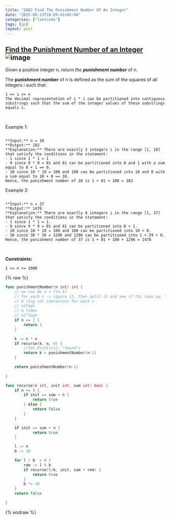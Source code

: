 ```yaml
---
title: "2802 Find The Punishment Number Of An Integer"
date: "2025-08-23T10:09:41+02:00"
categories: ["leetcode"]
tags: [go]
layout: post
---
```


## [Find the Punishment Number of an Integer](https://leetcode.com/problems/find-the-punishment-number-of-an-integer) ![image](https://img.shields.io/badge/Difficulty-Medium-orange)

Given a positive integer n, return *the **punishment number*** of n.

The **punishment number** of n is defined as the sum of the squares of all integers i such that:

	1 <= i <= n
	The decimal representation of i * i can be partitioned into contiguous substrings such that the sum of the integer values of these substrings equals i.

 

Example 1:

```

**Input:** n = 10
**Output:** 182
**Explanation:** There are exactly 3 integers i in the range [1, 10] that satisfy the conditions in the statement:
- 1 since 1 * 1 = 1
- 9 since 9 * 9 = 81 and 81 can be partitioned into 8 and 1 with a sum equal to 8 + 1 == 9.
- 10 since 10 * 10 = 100 and 100 can be partitioned into 10 and 0 with a sum equal to 10 + 0 == 10.
Hence, the punishment number of 10 is 1 + 81 + 100 = 182

```

Example 2:

```

**Input:** n = 37
**Output:** 1478
**Explanation:** There are exactly 4 integers i in the range [1, 37] that satisfy the conditions in the statement:
- 1 since 1 * 1 = 1. 
- 9 since 9 * 9 = 81 and 81 can be partitioned into 8 + 1. 
- 10 since 10 * 10 = 100 and 100 can be partitioned into 10 + 0. 
- 36 since 36 * 36 = 1296 and 1296 can be partitioned into 1 + 29 + 6.
Hence, the punishment number of 37 is 1 + 81 + 100 + 1296 = 1478

```

 

**Constraints:**

	1 <= n <= 1000

{% raw %}
```go
func punishmentNumber(n int) int {
    // we can do n + T(n-1)
    // for each n -> square it, then split it and see if thi sums up. This can be done in 
    // 6 (log n2) iterations for each n
    // n2logn
    // m times 
    // n2^logn
    if n == 1 {
        return 1
    }

    k := n * n
    if recurse(k, n, 0) {
        //fmt.Println(n, "found")
        return k + punishmentNumber(n-1)
    }

    return punishmentNumber(n-1)
    
}

func recurse(n int, init int, sum int) bool {
    if n <= 9 {
        if init == sum + n {
            return true
        } else {
            return false
        }
    }

    if init == sum + n {
            return true
    }

    l := n
    b := 10

    for l / b  > 0 {
        rem := l % b
        if recurse(l/b, init, sum + rem) {
            return true
        }
        b *= 10
    }
    return false

}
```
{% endraw %}
